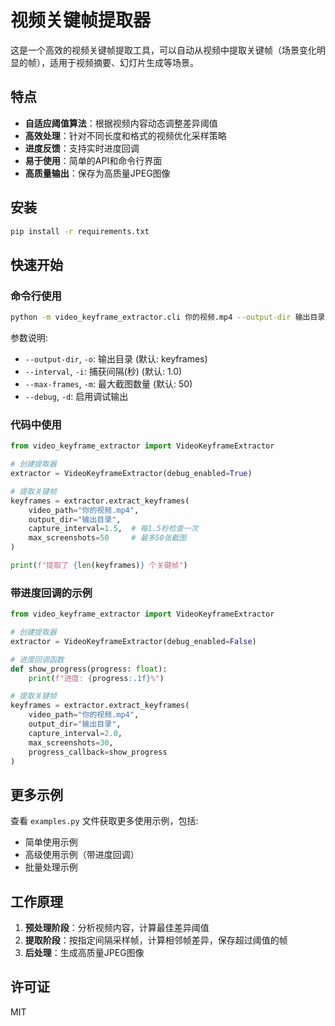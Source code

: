 # 视频关键帧提取器

这是一个高效的视频关键帧提取工具，可以自动从视频中提取关键帧（场景变化明显的帧），适用于视频摘要、幻灯片生成等场景。

## 特点

- **自适应阈值算法**：根据视频内容动态调整差异阈值
- **高效处理**：针对不同长度和格式的视频优化采样策略
- **进度反馈**：支持实时进度回调
- **易于使用**：简单的API和命令行界面
- **高质量输出**：保存为高质量JPEG图像

## 安装

```bash
pip install -r requirements.txt
```

## 快速开始

### 命令行使用

```bash
python -m video_keyframe_extractor.cli 你的视频.mp4 --output-dir 输出目录 --interval 1.5 --max-frames 50 --debug
```

参数说明:
- `--output-dir`, `-o`: 输出目录 (默认: keyframes)
- `--interval`, `-i`: 捕获间隔(秒) (默认: 1.0)
- `--max-frames`, `-m`: 最大截图数量 (默认: 50)
- `--debug`, `-d`: 启用调试输出

### 代码中使用

```python
from video_keyframe_extractor import VideoKeyframeExtractor

# 创建提取器
extractor = VideoKeyframeExtractor(debug_enabled=True)

# 提取关键帧
keyframes = extractor.extract_keyframes(
    video_path="你的视频.mp4",
    output_dir="输出目录",
    capture_interval=1.5,  # 每1.5秒检查一次
    max_screenshots=50     # 最多50张截图
)

print(f"提取了 {len(keyframes)} 个关键帧")
```

### 带进度回调的示例

```python
from video_keyframe_extractor import VideoKeyframeExtractor

# 创建提取器
extractor = VideoKeyframeExtractor(debug_enabled=False)

# 进度回调函数
def show_progress(progress: float):
    print(f"进度: {progress:.1f}%")

# 提取关键帧
keyframes = extractor.extract_keyframes(
    video_path="你的视频.mp4",
    output_dir="输出目录",
    capture_interval=2.0,
    max_screenshots=30,
    progress_callback=show_progress
)
```

## 更多示例

查看 `examples.py` 文件获取更多使用示例，包括:
- 简单使用示例
- 高级使用示例（带进度回调）
- 批量处理示例

## 工作原理

1. **预处理阶段**：分析视频内容，计算最佳差异阈值
2. **提取阶段**：按指定间隔采样帧，计算相邻帧差异，保存超过阈值的帧
3. **后处理**：生成高质量JPEG图像

## 许可证

MIT